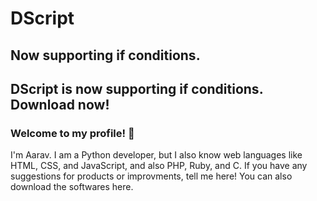 # DScript
## Now supporting if conditions.
DScript is now supporting if conditions. Download now!  
---
### Welcome to my profile! 👋
I'm Aarav. I am a Python developer, but I also know web languages like HTML, CSS, and JavaScript, and also PHP, Ruby, and C. If you have any suggestions for products or improvments, tell me here! You can also download the softwares here.
